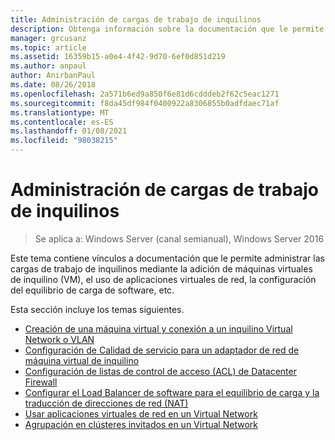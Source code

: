 ```yaml
---
title: Administración de cargas de trabajo de inquilinos
description: Obtenga información sobre la documentación que le permite administrar las cargas de trabajo de inquilinos mediante la adición de máquinas virtuales de inquilino (VM), el uso de aplicaciones virtuales de red, la configuración del equilibrio de carga de software, etc.
manager: grcusanz
ms.topic: article
ms.assetid: 16359b15-a0e4-4f42-9d70-6ef0d851d219
ms.author: anpaul
author: AnirbanPaul
ms.date: 08/26/2018
ms.openlocfilehash: 2a571b6ed9a850f6e81d6cdddeb2f62c5eac1271
ms.sourcegitcommit: f8da45df984f0400922a8306855b0adfdaec71af
ms.translationtype: MT
ms.contentlocale: es-ES
ms.lasthandoff: 01/08/2021
ms.locfileid: "98038215"
---
```

# <a name="manage-tenant-workloads"></a>Administración de cargas de trabajo de inquilinos

>Se aplica a: Windows Server (canal semianual), Windows Server 2016

Este tema contiene vínculos a documentación que le permite administrar las cargas de trabajo de inquilinos mediante la adición de máquinas virtuales de inquilino (VM), el uso de aplicaciones virtuales de red, la configuración del equilibrio de carga de software, etc.

Esta sección incluye los temas siguientes.

- [Creación de una máquina virtual y conexión a un inquilino Virtual Network o VLAN](Create-a-Tenant-VM.md)
- [Configuración de Calidad de servicio para un adaptador de red de máquina virtual de inquilino](Configure-QoS-for-Tenant-VM-Network-Adapter.md)
- [Configuración de listas de control de acceso (ACL) de Datacenter Firewall](Configure-Datacenter-Firewall-ACLs.md)
- [Configurar el Load Balancer de software para el equilibrio de carga y la traducción de direcciones de red (NAT)](Configure-SLB-and-NAT.md)
- [Usar aplicaciones virtuales de red en un Virtual Network](Use-Network-Virtual-Appliances-on-a-VN.md)
- [Agrupación en clústeres invitados en un Virtual Network](guest-clustering.md)